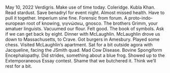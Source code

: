 May 10, 2022
Verdigris. Make use of time today. Coleridge. Kubla Khan. Read stardust. Save benadryl for event night. Almost missed health. Have to pull it together. Imperium sine fine. Forensic from forum. A proto-indo-european root of knowing, γιγνώσκω, gnosco. The brothers Grimm, your amatuer linguists. Vacuumed our flour. Felt good. The book of symbols. Ask if we can get back by eight. Dinner with McLaughlin. McLaughlin drove us down to Massachusetts, to Crave. Got burgers in Amesbury. Played some chess. Visited McLaughlin’s apartment. Sat for a bit outside agora with Jacqueline, facing the JSmith quad. Mad Cow Disease. Bovine Spongiform Encephalopathy. Did strides, something about a blue frog. Showed up to the Extemporaneous Essay contest. Shame that we butchered it. Think we’ll rest for a bit.